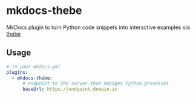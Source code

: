 # mkdocs-thebe

MkDocs plugin to turn Python code snippets into interactive examples via
[thebe](https://github.com/executablebooks/thebe)

## Usage

```yaml
# in your mkdocs.yml
plugins:
  - mkdocs-thebe:
      # endpoint to the server that manages Python processes
      baseUrl: https://endpoint.domain.io
```
